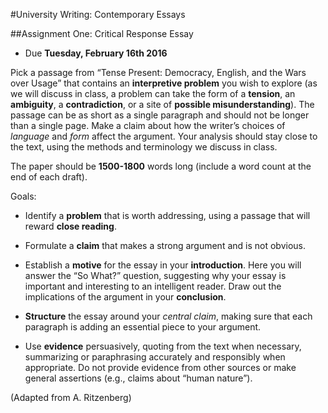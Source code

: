 #University Writing: Contemporary Essays

##Assignment One: Critical Response Essay

- Due __Tuesday, February 16th 2016__

Pick a passage from “Tense Present: Democracy, English, and the Wars over Usage” that contains an __interpretive problem__ you wish to explore (as we will discuss in class, a problem can take the form of a __tension__, an __ambiguity__, a __contradiction__, or a site of __possible misunderstanding__). The passage can be as short as a single paragraph and should not be longer than a single page. Make a claim about how the writer’s choices of _language_ and _form_ affect the argument. Your analysis should stay close to the text, using the methods and terminology we discuss in class.

The paper should be __1500-1800__ words long (include a word count at the end of each draft).

Goals:

- Identify a __problem__ that is worth addressing, using a passage that will reward __close reading__.

- Formulate a __claim__ that makes a strong argument and is not obvious.

- Establish a __motive__ for the essay in your __introduction__. Here you will answer the “So What?” question, suggesting why your essay is important and interesting to an intelligent reader. Draw out the implications of the argument in your __conclusion__.

- __Structure__ the essay around your _central claim_, making sure that each paragraph is adding an essential piece to your argument.

- Use __evidence__ persuasively, quoting from the text when necessary, summarizing or paraphrasing accurately and responsibly when appropriate. Do not provide evidence from other sources or make general assertions (e.g., claims about “human nature”).

(Adapted from A. Ritzenberg)

